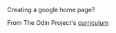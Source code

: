 Creating a google home page?

From The Odin Project's [curriculum](http://www.theodinproject.com/courses/web-development-101/lessons/html-css)